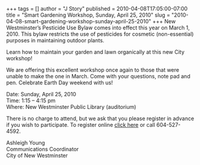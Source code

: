 +++
tags = []
author = "J Story"
published = 2010-04-08T17:05:00-07:00
title = "Smart Gardening Workshop, Sunday, April 25, 2010"
slug = "2010-04-08-smart-gardening-workshop-sunday-april-25-2010"
+++
New Westminster’s Pesticide Use Bylaw comes into effect this year on
March 1, 2010. This bylaw restricts the use of pesticides for cosmetic
(non-essential) purposes in maintaining outdoor plants.

Learn how to maintain your garden and lawn organically at this new City
workshop!

We are offering this excellent workshop once again to those that were
unable to make the one in March. Come with your questions, note pad and
pen. Celebrate Earth Day weekend with us!

Date: Sunday, April 25, 2010  
Time: 1:15 – 4:15 pm  
Where: New Westminster Public Library (auditorium)

There is no charge to attend, but we ask that you please register in
advance if you wish to participate. To register online [click
here](http://www.surveymonkey.com/s/WL7XGSQ) or call 604-527-4592.

  
Ashleigh Young  
Communications Coordinator  
City of New Westminster
